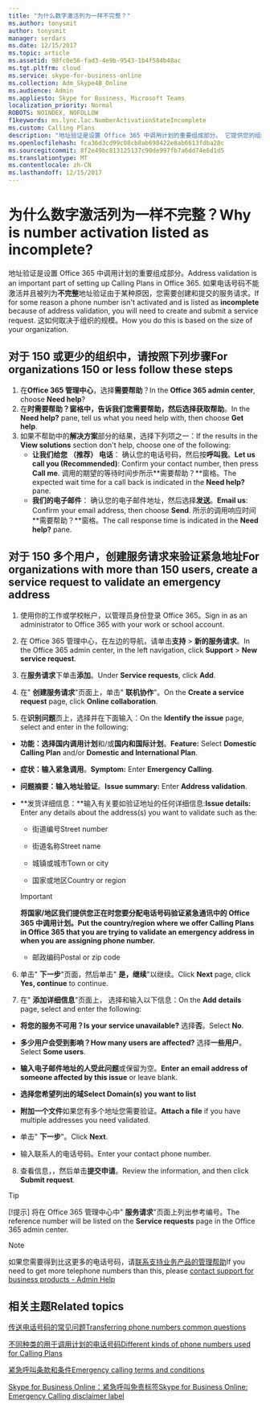 ```yaml
---
title: "为什么数字激活列为一样不完整？"
ms.author: tonysmit
author: tonysmit
manager: serdars
ms.date: 12/15/2017
ms.topic: article
ms.assetid: 98fc0e56-fad3-4e9b-9543-1b4f584b48ac
ms.tgt.pltfrm: cloud
ms.service: skype-for-business-online
ms.collection: Adm_Skype4B_Online
ms.audience: Admin
ms.appliesto: Skype for Business, Microsoft Teams
localization_priority: Normal
ROBOTS: NOINDEX, NOFOLLOW
f1keywords: ms.lync.lac.NumberActivationStateIncomplete
ms.custom: Calling Plans
description: "地址验证是设置 Office 365 中调用计划的重要组成部分。 它提供您的组织中的用户可以使用紧急响应服务的紧急呼叫地址。"
ms.openlocfilehash: fca36d3cd99c08cb8ab698422e8ab6613fdba28c
ms.sourcegitcommit: 8f2e49bc813125137c90de997fb7a6dd74e6d1d5
ms.translationtype: MT
ms.contentlocale: zh-CN
ms.lasthandoff: 12/15/2017
---
```

# <a name="why-is-number-activation-listed-as-incomplete"></a><span data-ttu-id="c8627-104">为什么数字激活列为一样不完整？</span><span class="sxs-lookup"><span data-stu-id="c8627-104">Why is number activation listed as incomplete?</span></span>

<span data-ttu-id="c8627-105">地址验证是设置 Office 365 中调用计划的重要组成部分。</span><span class="sxs-lookup"><span data-stu-id="c8627-105">Address validation is an important part of setting up Calling Plans in Office 365.</span></span> <span data-ttu-id="c8627-106">如果电话号码不能激活并且被列为**不完整**地址验证由于某种原因，您需要创建和提交的服务请求。</span><span class="sxs-lookup"><span data-stu-id="c8627-106">If for some reason a phone number isn't activated and is listed as **incomplete** because of address validation, you will need to create and submit a service request.</span></span> <span data-ttu-id="c8627-107">这如何取决于组织的规模。</span><span class="sxs-lookup"><span data-stu-id="c8627-107">How you do this is based on the size of your organization.</span></span>
  
## <a name="for-organizations-150-or-less-follow-these-steps"></a><span data-ttu-id="c8627-108">对于 150 或更少的组织中，请按照下列步骤</span><span class="sxs-lookup"><span data-stu-id="c8627-108">For organizations 150 or less follow these steps</span></span>
1. <span data-ttu-id="c8627-109">在**Office 365 管理中心**，选择**需要帮助**？</span><span class="sxs-lookup"><span data-stu-id="c8627-109">In the **Office 365 admin center**, choose **Need help**?</span></span>
2. <span data-ttu-id="c8627-110">在**时需要帮助？**窗格中，告诉我们您需要帮助，然后选择**获取帮助**。</span><span class="sxs-lookup"><span data-stu-id="c8627-110">In the **Need help?** pane, tell us what you need help with, then choose **Get help**.</span></span>
3. <span data-ttu-id="c8627-111">如果不帮助中的**解决方案**部分的结果，选择下列项之一：</span><span class="sxs-lookup"><span data-stu-id="c8627-111">If the results in the **View solutions** section don't help, choose one of the following:</span></span>
    - <span data-ttu-id="c8627-112">**让我们给您 （推荐） 电话**： 确认您的电话号码，然后按**呼叫我**。</span><span class="sxs-lookup"><span data-stu-id="c8627-112">**Let us call you (Recommended)**: Confirm your contact number, then press **Call me**.</span></span> <span data-ttu-id="c8627-113">调用的期望的等待时间步所示**需要帮助？**窗格。</span><span class="sxs-lookup"><span data-stu-id="c8627-113">The expected wait time for a call back is indicated in the **Need help?** pane.</span></span>
    - <span data-ttu-id="c8627-114">**我们的电子邮件**： 确认您的电子邮件地址，然后选择**发送**。</span><span class="sxs-lookup"><span data-stu-id="c8627-114">**Email us**: Confirm your email address, then choose **Send**.</span></span> <span data-ttu-id="c8627-115">所示的调用响应时间**需要帮助？**窗格。</span><span class="sxs-lookup"><span data-stu-id="c8627-115">The call response time is indicated in the **Need help?** pane.</span></span>

## <a name="for-organizations-with-more-than-150-users-create-a-service-request-to-validate-an-emergency-address"></a><span data-ttu-id="c8627-116">对于 150 多个用户，创建服务请求来验证紧急地址</span><span class="sxs-lookup"><span data-stu-id="c8627-116">For organizations with more than 150 users, create a service request to validate an emergency address</span></span>

1. <span data-ttu-id="c8627-117">使用你的工作或学校帐户，以管理员身份登录 Office 365。</span><span class="sxs-lookup"><span data-stu-id="c8627-117">Sign in as an administrator to Office 365 with your work or school account.</span></span>
    
2. <span data-ttu-id="c8627-118">在 Office 365 管理中心，在左边的导航，请单击**支持** > **新的服务请求**。</span><span class="sxs-lookup"><span data-stu-id="c8627-118">In the Office 365 admin center, in the left navigation, click **Support** > **New service request**.</span></span>
    
3. <span data-ttu-id="c8627-119">在**服务请求**下单击**添加**。</span><span class="sxs-lookup"><span data-stu-id="c8627-119">Under **Service requests**, click **Add**.</span></span>
    
4. <span data-ttu-id="c8627-120">在" **创建服务请求**"页面上，单击" **联机协作**"。</span><span class="sxs-lookup"><span data-stu-id="c8627-120">On the **Create a service request** page, click **Online collaboration**.</span></span>
    
5. <span data-ttu-id="c8627-121">在**识别问题**页上，选择并在下面输入：</span><span class="sxs-lookup"><span data-stu-id="c8627-121">On the **Identify the issue** page, select and enter in the following:</span></span>
    
  - <span data-ttu-id="c8627-122">**功能：**选择**国内调用计划**和/或**国内和国际计划**。</span><span class="sxs-lookup"><span data-stu-id="c8627-122">**Feature:** Select **Domestic Calling Plan** and/or **Domestic and International Plan**.</span></span>
    
  - <span data-ttu-id="c8627-123">**症状：**输入**紧急调用**。</span><span class="sxs-lookup"><span data-stu-id="c8627-123">**Symptom:** Enter **Emergency Calling**.</span></span>
    
  - <span data-ttu-id="c8627-124">**问题摘要：**输入**地址验证**。</span><span class="sxs-lookup"><span data-stu-id="c8627-124">**Issue summary:** Enter **Address validation**.</span></span>
    
  - <span data-ttu-id="c8627-125">**发货详细信息：**输入有关要如验证地址的任何详细信息:</span><span class="sxs-lookup"><span data-stu-id="c8627-125">**Issue details:** Enter any details about the address(s) you want to validate such as the:</span></span>
    
      - <span data-ttu-id="c8627-126">街道编号</span><span class="sxs-lookup"><span data-stu-id="c8627-126">Street number</span></span>
    
      - <span data-ttu-id="c8627-127">街道名称</span><span class="sxs-lookup"><span data-stu-id="c8627-127">Street name</span></span>
    
      - <span data-ttu-id="c8627-128">城镇或城市</span><span class="sxs-lookup"><span data-stu-id="c8627-128">Town or city</span></span>
    
      - <span data-ttu-id="c8627-129">国家或地区</span><span class="sxs-lookup"><span data-stu-id="c8627-129">Country or region</span></span>
    
    > [!IMPORTANT]
    > <span data-ttu-id="c8627-130">**将国家/地区我们提供您正在时您要分配电话号码验证紧急通讯中的 Office 365 中调用计划。**</span><span class="sxs-lookup"><span data-stu-id="c8627-130">**Put the country/region where we offer Calling Plans in Office 365 that you are trying to validate an emergency address in when you are assigning phone number.**</span></span>
  
      - <span data-ttu-id="c8627-131">邮政编码</span><span class="sxs-lookup"><span data-stu-id="c8627-131">Postal or zip code</span></span>
    
6. <span data-ttu-id="c8627-132">单击" **下一步**"页面，然后单击" **是，继续**"以继续。</span><span class="sxs-lookup"><span data-stu-id="c8627-132">Click **Next** page, click **Yes, continue** to continue.</span></span>
    
7. <span data-ttu-id="c8627-133">在" **添加详细信息**"页面上， 选择和输入以下信息：</span><span class="sxs-lookup"><span data-stu-id="c8627-133">On the **Add details** page, select and enter the following:</span></span>
    
  - <span data-ttu-id="c8627-134">**将您的服务不可用？**</span><span class="sxs-lookup"><span data-stu-id="c8627-134">**Is your service unavailable?**</span></span> <span data-ttu-id="c8627-135">选择**否**。</span><span class="sxs-lookup"><span data-stu-id="c8627-135">Select **No**.</span></span>
    
  - <span data-ttu-id="c8627-136">**多少用户会受到影响？**</span><span class="sxs-lookup"><span data-stu-id="c8627-136">**How many users are affected?**</span></span> <span data-ttu-id="c8627-137">选择**一些用户**。</span><span class="sxs-lookup"><span data-stu-id="c8627-137">Select **Some users**.</span></span>
    
  - <span data-ttu-id="c8627-138">**输入电子邮件地址的人受此问题**或保留为空。</span><span class="sxs-lookup"><span data-stu-id="c8627-138">**Enter an email address of someone affected by this issue** or leave blank.</span></span>
    
  - <span data-ttu-id="c8627-139">**选择您希望列出的域**</span><span class="sxs-lookup"><span data-stu-id="c8627-139">**Select Domain(s) you want to list**</span></span>
    
  - <span data-ttu-id="c8627-140">**附加一个文件**如果您有多个地址您需要验证。</span><span class="sxs-lookup"><span data-stu-id="c8627-140">**Attach a file** if you have multiple addresses you need validated.</span></span>
    
  - <span data-ttu-id="c8627-141">单击" **下一步**"。</span><span class="sxs-lookup"><span data-stu-id="c8627-141">Click **Next**.</span></span>
    
  - <span data-ttu-id="c8627-142">输入联系人的电话号码。</span><span class="sxs-lookup"><span data-stu-id="c8627-142">Enter your contact phone number.</span></span>
    
8. <span data-ttu-id="c8627-143">查看信息，，然后单击**提交申请**。</span><span class="sxs-lookup"><span data-stu-id="c8627-143">Review the information, and then click **Submit request**.</span></span>
    
> [!TIP]
> <span data-ttu-id="c8627-144">[!提示] 将在 Office 365 管理中心中" **服务请求**"页面上列出参考编号。</span><span class="sxs-lookup"><span data-stu-id="c8627-144">The reference number will be listed on the **Service requests** page in the Office 365 admin center.</span></span>

> [!NOTE]
> <span data-ttu-id="c8627-145">如果您需要得到比这更多的电话号码，请[联系支持业务产品的管理帮助](https://support.office.com/article/32a17ca7-6fa0-4870-8a8d-e25ba4ccfd4b)</span><span class="sxs-lookup"><span data-stu-id="c8627-145">If you need to get more telephone numbers than this, please [contact support for business products - Admin Help](https://support.office.com/article/32a17ca7-6fa0-4870-8a8d-e25ba4ccfd4b)</span></span>

  
## <a name="related-topics"></a><span data-ttu-id="c8627-146">相关主题</span><span class="sxs-lookup"><span data-stu-id="c8627-146">Related topics</span></span>
[<span data-ttu-id="c8627-147">传送电话号码的常见问题</span><span class="sxs-lookup"><span data-stu-id="c8627-147">Transferring phone numbers common questions</span></span>](transferring-phone-numbers-common-questions.md)

[<span data-ttu-id="c8627-148">不同种类的用于调用计划的电话号码</span><span class="sxs-lookup"><span data-stu-id="c8627-148">Different kinds of phone numbers used for Calling Plans</span></span>](different-kinds-of-phone-numbers-used-for-calling-plans.md)

[<span data-ttu-id="c8627-149">紧急呼叫条款和条件</span><span class="sxs-lookup"><span data-stu-id="c8627-149">Emergency calling terms and conditions</span></span>](emergency-calling-terms-and-conditions.md)

[<span data-ttu-id="c8627-150">Skype for Business Online：紧急呼叫免责标签</span><span class="sxs-lookup"><span data-stu-id="c8627-150">Skype for Business Online: Emergency Calling disclaimer label</span></span>](https://go.microsoft.com/fwlink/?LinkID=692099)
